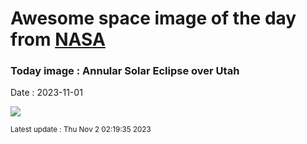 
# Awesome space image of the day from [NASA](https://api.nasa.gov/)

### Today image : Annular Solar Eclipse over Utah
Date : 2023-11-01

![](https://apod.nasa.gov/apod/image/2311/UtahEclipse_Kiczenski_960.jpg)

<small>Latest update : Thu Nov  2 02:19:35 2023</small>
        